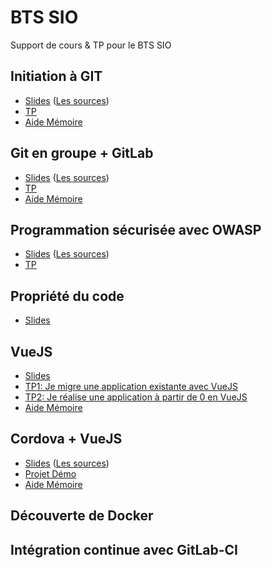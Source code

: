 # BTS SIO

Support de cours &amp; TP pour le BTS SIO

## Initiation à GIT
- [Slides](https://rawgit.com/c4software/bts/master/cours/git/) ([Les sources](cours/git))
- [TP](https://github.com/c4software/bts/blob/master/tp/git_initiation/README.md)
- [Aide Mémoire](https://github.com/c4software/cheatsheet/blob/master/git/README.md)

## Git en groupe + GitLab
- [Slides](https://rawgit.com/c4software/bts/master/cours/gitlab/) ([Les sources](cours/gitlab))
- [TP](https://github.com/c4software/bts/blob/master/tp/gitlab/README.md)
- [Aide Mémoire](https://github.com/c4software/cheatsheet/blob/master/git/README.md)


## Programmation sécurisée avec OWASP
- [Slides](https://rawgit.com/c4software/bts/master/cours/securite_applications_web/) ([Les sources](cours/securite_applications_web))
- [TP](#)


## Propriété du code
- [Slides](#)

## VueJS
- [Slides](#)
- [TP1: Je migre une application existante avec VueJS]()
- [TP2: Je réalise une application à partir de 0 en VueJS]()
- [Aide Mémoire](https://github.com/c4software/cheatsheet/blob/master/vuejs/README.md)

## Cordova + VueJS 

- [Slides](https://rawgit.com/c4software/bts/master/cours/cordova/) ([Les sources](cours/cordova))
- [Projet Démo](https://github.com/c4software/vuejs-cordova-sample)
- [Aide Mémoire](https://github.com/c4software/cheatsheet/blob/master/cordova/README.md)

## Découverte de Docker

## Intégration continue avec GitLab-CI

